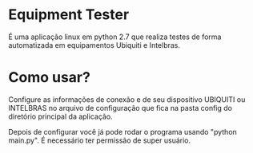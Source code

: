 Equipment Tester
===============
É uma aplicação linux em python 2.7 que realiza testes de forma automatizada em equipamentos Ubiquiti e Intelbras.

Como usar?
==========
Configure as informações de conexão e de seu dispositivo UBIQUITI ou INTELBRAS no arquivo de configuração que fica
na pasta config do diretório principal da aplicação.

Depois de configurar você já pode rodar o programa usando "python main.py". É necessário ter permissão de super usuário.